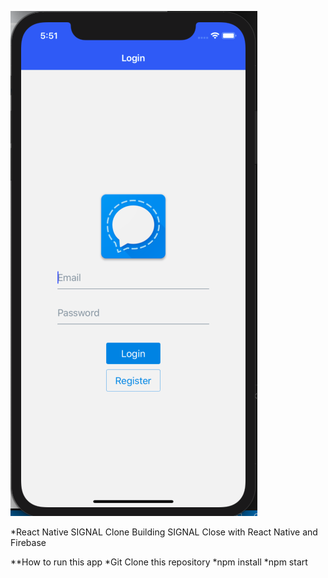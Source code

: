 ![Screen Shot](/screenshoots/signal.png)


*React Native SIGNAL Clone
Building SIGNAL Close with React Native and Firebase

**How to run this app
    *Git Clone this repository
    *npm install
    *npm start